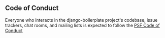## Code of Conduct

Everyone who interacts in the django-boilerplate project's codebase, issue trackers, chat rooms, and mailing lists is expected to follow the [PSF Code of Conduct](https://www.python.org/psf/conduct/)
